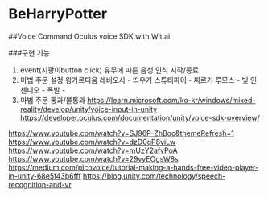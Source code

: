 # BeHarryPotter

##Voice Command
Oculus voice SDK with Wit.ai

###구현 기능
1. event(지팡이button click) 유무에 따른 음성 인식 시작/종료
2. 마법 주문 설정
윙가르디움 레비오사 - 띄우기 
스튜티파이 - 찌르기 
루모스 - 빛 
인센디오 -
폭발 -
3. 마법 주문 통과/불통과 
https://learn.microsoft.com/ko-kr/windows/mixed-reality/develop/unity/voice-input-in-unity
https://developer.oculus.com/documentation/unity/voice-sdk-overview/

https://www.youtube.com/watch?v=SJ96P-ZhBoc&themeRefresh=1
https://www.youtube.com/watch?v=dzD0qP8viLw
https://www.youtube.com/watch?v=mUzY2afvPoA
https://www.youtube.com/watch?v=29vyEOgsW8s
https://medium.com/picovoice/tutorial-making-a-hands-free-video-player-in-unity-68e5f43b6fff
https://blog.unity.com/technology/speech-recognition-and-vr
